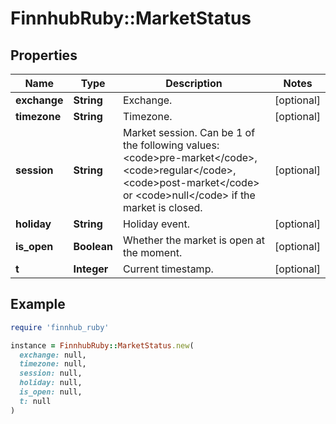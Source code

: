 # FinnhubRuby::MarketStatus

## Properties

| Name | Type | Description | Notes |
| ---- | ---- | ----------- | ----- |
| **exchange** | **String** | Exchange. | [optional] |
| **timezone** | **String** | Timezone. | [optional] |
| **session** | **String** | Market session. Can be 1 of the following values: &lt;code&gt;pre-market&lt;/code&gt;,&lt;code&gt;regular&lt;/code&gt;,&lt;code&gt;post-market&lt;/code&gt; or &lt;code&gt;null&lt;/code&gt; if the market is closed. | [optional] |
| **holiday** | **String** | Holiday event. | [optional] |
| **is_open** | **Boolean** | Whether the market is open at the moment. | [optional] |
| **t** | **Integer** | Current timestamp. | [optional] |

## Example

```ruby
require 'finnhub_ruby'

instance = FinnhubRuby::MarketStatus.new(
  exchange: null,
  timezone: null,
  session: null,
  holiday: null,
  is_open: null,
  t: null
)
```

